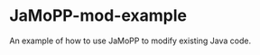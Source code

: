 JaMoPP-mod-example
==================

An example of how to use JaMoPP to modify existing Java code.
